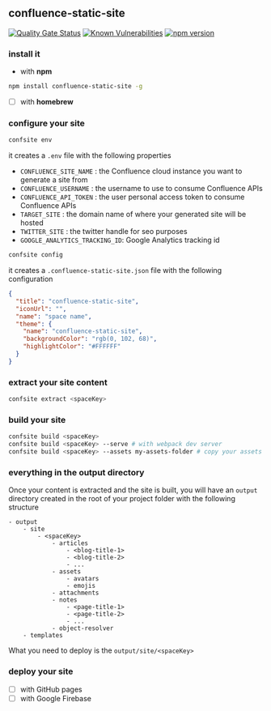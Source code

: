 ## confluence-static-site

[![Quality Gate Status](https://sonarcloud.io/api/project_badges/measure?project=viqueen_confluence-static-site&metric=alert_status)](https://sonarcloud.io/summary/new_code?id=viqueen_confluence-static-site)
[![Known Vulnerabilities](https://snyk.io/test/github/viqueen/confluence-static-site/badge.svg?targetFile=package.json)](https://snyk.io/test/github/viqueen/confluence-static-site?targetFile=package.json)
[![npm version](https://badge.fury.io/js/confluence-static-site-builder.svg)](https://badge.fury.io/js/confluence-static-site-builder)

### install it

- with **npm**

```bash
npm install confluence-static-site -g
```

- [ ] with **homebrew**

### configure your site

```bash
confsite env
```

it creates a `.env` file with the following properties

- `CONFLUENCE_SITE_NAME` : the Confluence cloud instance you want to generate a site from
- `CONFLUENCE_USERNAME` : the username to use to consume Confluence APIs
- `CONFLUENCE_API_TOKEN` : the user personal access token to consume Confluence APIs
- `TARGET_SITE` : the domain name of where your generated site will be hosted
- `TWITTER_SITE` : the twitter handle for seo purposes
- `GOOGLE_ANALYTICS_TRACKING_ID`: Google Analytics tracking id

```bash
confsite config
```

it creates a `.confluence-static-site.json` file with the following configuration

```json
{
  "title": "confluence-static-site",
  "iconUrl": "",
  "name": "space name",
  "theme": {
    "name": "confluence-static-site",
    "backgroundColor": "rgb(0, 102, 68)",
    "highlightColor": "#FFFFFF"
  }
}
```

### extract your site content

```bash
confsite extract <spaceKey>
```

### build your site

```bash
confsite build <spaceKey>
confsite build <spaceKey> --serve # with webpack dev server
confsite build <spaceKey> --assets my-assets-folder # copy your assets to the site output assets (i.e. site logo ...)
```

### everything in the output directory

Once your content is extracted and the site is built, you will have an `output` directory created in
the root of your project folder with the following structure

```text
- output
    - site
        - <spaceKey>
            - articles
                - <blog-title-1>
                - <blog-title-2>
                - ...
            - assets
                - avatars
                - emojis
            - attachments
            - notes
                - <page-title-1>
                - <page-title-2>
                - ...
            - object-resolver
    - templates
```

What you need to deploy is the `output/site/<spaceKey>`

### deploy your site

- [ ] with GitHub pages
- [ ] with Google Firebase
